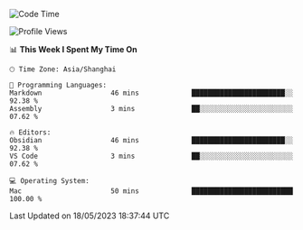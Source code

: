 <!--START_SECTION:waka-->
![Code Time](http://img.shields.io/badge/Code%20Time-104%20hrs%2048%20mins-blue)

![Profile Views](http://img.shields.io/badge/Profile%20Views-2-blue)

📊 **This Week I Spent My Time On** 

```text
🕑︎ Time Zone: Asia/Shanghai

💬 Programming Languages: 
Markdown                 46 mins             ███████████████████████░░   92.38 % 
Assembly                 3 mins              ██░░░░░░░░░░░░░░░░░░░░░░░   07.62 % 

🔥 Editors: 
Obsidian                 46 mins             ███████████████████████░░   92.38 % 
VS Code                  3 mins              ██░░░░░░░░░░░░░░░░░░░░░░░   07.62 % 

💻 Operating System: 
Mac                      50 mins             █████████████████████████   100.00 % 
```


 Last Updated on 18/05/2023 18:37:44 UTC
<!--END_SECTION:waka-->